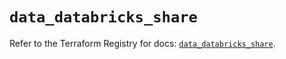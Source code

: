 # `data_databricks_share`

Refer to the Terraform Registry for docs: [`data_databricks_share`](https://registry.terraform.io/providers/databricks/databricks/1.84.0/docs/data-sources/share).
